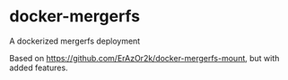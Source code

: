 # docker-mergerfs
A dockerized mergerfs deployment

Based on https://github.com/ErAzOr2k/docker-mergerfs-mount, but with added features.
